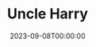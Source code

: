 ---
title: Uncle Harry
date: 2023-09-08T00:00:00
opening_date: 1947-02-28
closing_date: 1947-03-07
layout: productions
playbill:
Theatre: Theatre Jacksonville
Venue: Little Theatre
cast:
- Albert: Harold Piper
- Ben: Ted Chapeau
- Blake: Mac Barnes
- D'Arcy: Walter Baldwin, Jr.
- George Waddy: Pleasant Holt
- Hester: Jean Carlson
- Lettie: Marion Albinson Conner
- Lucy: Betty Ames
- Matron: Constance Buchwald
- Miss Phipps: Ann Dillon
- Mr. Burton: Ray Louis Phinney
- Mr. Jenkins: Ray Herbert
- Nona: Mathielde Colle
- The Governor: C. Eugene Sayre
- Uncle Harry: Roy Meischner
crew:
- Lighting controls: Mary Garcia
- Make-up:
  - Elsie Foreman
  - Jane Lovett
  - Jean Heide
  - June Davis
  - Marguerite Prettyman
  - Phyllis Bruen
- Properties:
  - Barbara Stegner
  - Constance Buchwald
  - Elsie Foreman
  - Hal Kriebs
  - Helen Kriebs
  - Jane White
  - Mary Johnson
  - Rosa Harlan
  - Susie Jones
- Scene painting and construction:
  - Betty Ames
  - Betty Salter
  - Clara Hasse
  - David Salter
  - Elsie Foreman
  - Fred Max
  - Gene Patton
  - Harriet Warner
  - Joyce Hall
  - Lee Garland
  - Mary Garcia
  - Mary Lou Hanauer
  - Maudie LeBrun
  - Mickey Meischner
  - Su Hawkins
  - Suzanne Kahr
  - V.R. Elmore
  - Velma Henning
  - Vivienne Salter
- Scene Shifting:
  - David Salter
  - Hal Kriebs
  - James Best
  - Maurice Blitch
  - Su Hawkins
  - V.R. Elmore
  - Vonnie Patton
- Stage Manager: Nina Branch
- Wardrobe: Edna Stegner
orchestra:
---